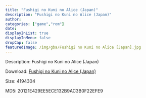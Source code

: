 ```yaml
---
title: "Fushigi no Kuni no Alice (Japan)"
description: "Fushigi no Kuni no Alice (Japan)"
author: 
categories: ["game","rom"]
date: 
displayInList: true
displayInMenu: false
dropCap: false
featuredImage: /img/gba/Fushigi no Kuni no Alice [Japan].jpg
---
```


Description: Fushigi no Kuni no Alice (Japan)

Download: <a style="text-decoration:underline;" href="https://mega.nz/#!SfQA0AhK!BQof-CiLx8IN8TIsbR3FJp7-E5Ik926cDcIwdjcgzQE" target = "_blank" rel = "nofollow" > Fushigi no Kuni no Alice (Japan)</a>

Size: 4194304

MD5: 20121E429EE5ECE132B9AC3B0F22EFE9

